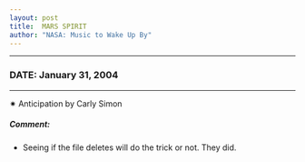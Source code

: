 ```yaml
---
layout: post
title:  MARS SPIRIT
author: "NASA: Music to Wake Up By"
---
```


----
### DATE: January 31, 2004
----
✷ Anticipation by Carly Simon

##### Comment:
* Seeing if the file deletes will do the trick or not. They did.
